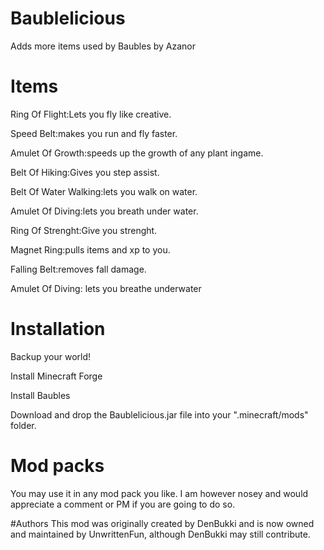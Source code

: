 # Baublelicious
Adds more items used by Baubles by Azanor

 
# Items
Ring Of Flight:Lets you fly like creative.

Speed Belt:makes you run and fly faster.

Amulet Of Growth:speeds up the growth of any plant ingame.

Belt Of Hiking:Gives you step assist.

Belt Of Water Walking:lets you walk on water.

Amulet Of Diving:lets you breath under water.

Ring Of Strenght:Give you strenght.

Magnet Ring:pulls items and xp to you.

Falling Belt:removes fall damage.

Amulet Of Diving: lets you breathe underwater

 
# Installation
Backup your world!

Install Minecraft Forge

Install Baubles

Download and drop the Baublelicious.jar file into your ".minecraft/mods" folder. 
 

# Mod packs
You may use it in any mod pack you like. I am however nosey and would appreciate a comment or PM if you are going to do so.

#Authors
This mod was originally created by DenBukki and is now owned and maintained by UnwrittenFun, although DenBukki may still contribute.
